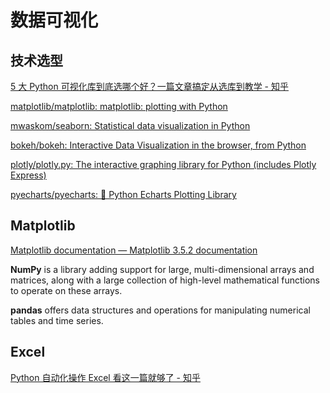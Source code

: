 # 数据可视化

## 技术选型

[5 大 Python 可视化库到底选哪个好？一篇文章搞定从选库到教学 - 知乎](https://zhuanlan.zhihu.com/p/148748125)

[matplotlib/matplotlib: matplotlib: plotting with Python](https://github.com/matplotlib/matplotlib)

[mwaskom/seaborn: Statistical data visualization in Python](https://github.com/mwaskom/seaborn)

[bokeh/bokeh: Interactive Data Visualization in the browser, from Python](https://github.com/bokeh/bokeh)

[plotly/plotly.py: The interactive graphing library for Python (includes Plotly Express)](https://github.com/plotly/plotly.py)

[pyecharts/pyecharts: 🎨 Python Echarts Plotting Library](https://github.com/pyecharts/pyecharts)

## Matplotlib

[Matplotlib documentation — Matplotlib 3.5.2 documentation](https://matplotlib.org/stable/index.html)

**NumPy** is a library adding support for large, multi-dimensional arrays and matrices, along with a large collection of high-level mathematical functions to operate on these arrays.

**pandas** offers data structures and operations for manipulating numerical tables and time series.

## Excel

[Python 自动化操作 Excel 看这一篇就够了 - 知乎](https://zhuanlan.zhihu.com/p/259583430)
